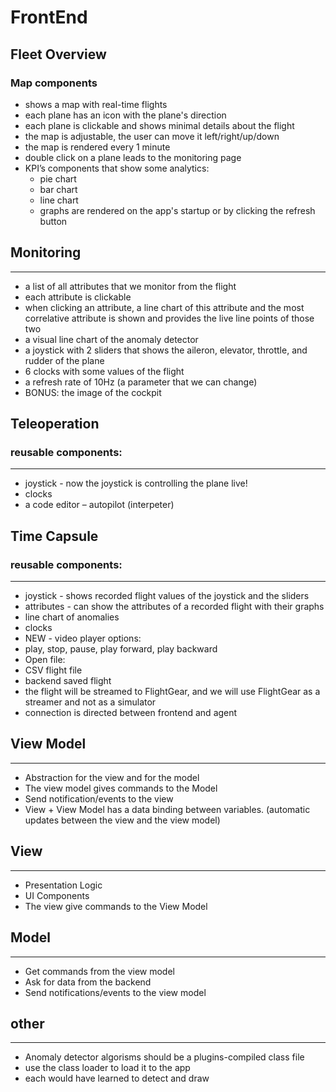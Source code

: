 # FrontEnd
## Fleet Overview

### Map components

* shows a map with real-time flights
* each plane has an icon with the plane's direction
* each plane is clickable and shows minimal details about the flight
* the map is adjustable, the user can move it left/right/up/down
* the map is rendered every 1 minute
* double click on a plane leads to the monitoring page
* KPI’s components that show some analytics:
  * pie chart
  * bar chart
  * line chart
  * graphs are rendered on the app's startup or by clicking the refresh button

## Monitoring
---
* a list of all attributes that we monitor from the flight
* each attribute is clickable 
* when clicking an attribute, a line chart of this attribute and the most correlative attribute is shown and provides the live line points of those two
* a visual line chart of the anomaly detector
* a joystick with 2 sliders that shows the aileron, elevator, throttle, and rudder of the plane
* 6 clocks with some values of the flight
* a refresh rate of 10Hz (a parameter that we can change)
* BONUS: the image of the cockpit

## Teleoperation

### reusable components:
---
* joystick - now the joystick is controlling the plane live!
* clocks
* a code editor – autopilot (interpeter)

## Time Capsule

### reusable components:
---
* joystick - shows recorded flight values of the joystick and the sliders
* attributes - can show the attributes of a recorded flight with their graphs
* line chart of anomalies
* clocks
* NEW - video player options: 
* play, stop, pause, play forward, play backward
* Open file:
* CSV flight file
* backend saved flight
* the flight will be streamed to FlightGear, and we will use FlightGear as a streamer and not as a simulator
* connection is directed between frontend and agent

## View Model
---
* Abstraction for the view and for the model
* The view model gives commands to the Model
* Send notification/events to the view
* View + View Model has a data binding between variables. (automatic updates between the view and the view model)

## View
---
* Presentation Logic
* UI Components
* The view give commands to the View Model

## Model
---
* Get commands from the view model
* Ask for data from the backend
* Send notifications/events to the view model

## other
---
* Anomaly detector algorisms should be a plugins-compiled class file
* use the class loader to load it to the app
* each would have learned to detect and draw





